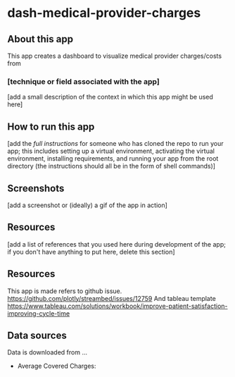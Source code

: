 # dash-medical-provider-charges

## About this app

This app creates a dashboard to visualize medical provider charges/costs from 


### [technique or field associated with the app]

[add a small description of the context in which this app might be
used here]

## How to run this app

[add the *full instructions* for someone who has cloned the repo to
run your app; this includes setting up a virtual environment,
activating the virtual environment, installing requirements, and
running your app from the root directory (the instructions should all
be in the form of shell commands)]

## Screenshots

[add a screenshot or (ideally) a gif of the app in action]

## Resources

[add a list of references that you used here during development of the
app; if you don't have anything to put here, delete this section]

## Resources
This app is made refers to github issue. https://github.com/plotly/streambed/issues/12759
And tableau template https://www.tableau.com/solutions/workbook/improve-patient-satisfaction-improving-cycle-time

## Data sources
Data is downloaded from ...
* Average Covered Charges: 